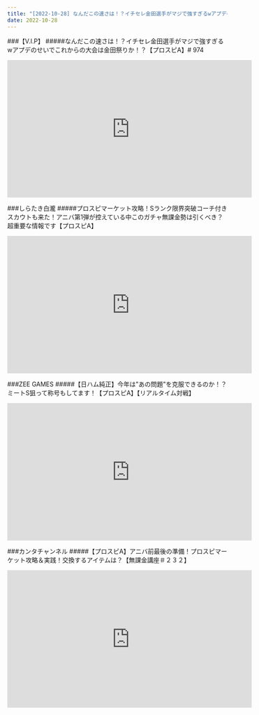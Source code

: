 ```yaml
---
title: "[2022-10-28] なんだこの速さは！？イチセレ金田選手がマジで強すぎるwアプデのせいでこれからの大会は金田祭りか！？【プロスピA】# 974 他"
date: 2022-10-28
---
```

###【V.I.P】
#####なんだこの速さは！？イチセレ金田選手がマジで強すぎるwアプデのせいでこれからの大会は金田祭りか！？【プロスピA】# 974
<iframe width="560" height="315" src="https://www.youtube.com/embed/QtqbsVdsgJw" frameborder="0" allow="accelerometer; autoplay; clipboard-write; encrypted-media; gyroscope; picture-in-picture" allowfullscreen></iframe>

###しらたき白瀧
#####プロスピマーケット攻略！Sランク限界突破コーチ付きスカウトも来た！アニバ第1弾が控えている中このガチャ無課金勢は引くべき？超重要な情報です【プロスピA】
<iframe width="560" height="315" src="https://www.youtube.com/embed/Bz6uRwmCzgo" frameborder="0" allow="accelerometer; autoplay; clipboard-write; encrypted-media; gyroscope; picture-in-picture" allowfullscreen></iframe>

###ZEE GAMES
#####【日ハム純正】今年は&quot;あの問題&quot;を克服できるのか！？ミートS狙って称号もしてます！【プロスピA】【リアルタイム対戦】
<iframe width="560" height="315" src="https://www.youtube.com/embed/xAJiWGh0iS8" frameborder="0" allow="accelerometer; autoplay; clipboard-write; encrypted-media; gyroscope; picture-in-picture" allowfullscreen></iframe>

###カンタチャンネル
#####【プロスピA】アニバ前最後の準備！プロスピマーケット攻略＆実践！交換するアイテムは？【無課金講座＃２３２】
<iframe width="560" height="315" src="https://www.youtube.com/embed/NaPuSzjtp9Y" frameborder="0" allow="accelerometer; autoplay; clipboard-write; encrypted-media; gyroscope; picture-in-picture" allowfullscreen></iframe>

